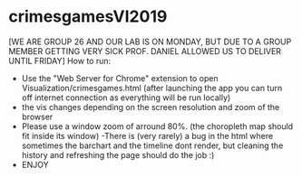 # crimesgamesVI2019
[WE ARE GROUP 26 AND OUR LAB IS ON MONDAY, BUT DUE TO A GROUP MEMBER GETTING VERY SICK PROF. DANIEL ALLOWED US TO DELIVER UNTIL FRIDAY]
How to run:
- Use the "Web Server for Chrome" extension to open Visualization/crimesgames.html (after launching the app you can turn off internet connection as everything will be run locally)
- the vis changes depending on the screen resolution and zoom of the browser
- Please use a window zoom of arround 80%. (the choropleth map should fit inside its window)
-There is (very rarely) a bug in the html where sometimes the barchart and the timeline dont render, but cleaning the history and refreshing the page should do the job :)
- ENJOY